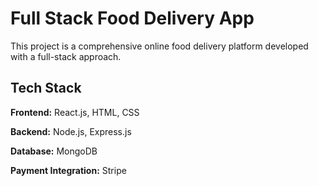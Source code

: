 # Full Stack Food Delivery App

This project is a comprehensive online food delivery platform developed with a full-stack approach.


## Tech Stack

**Frontend:** React.js, HTML, CSS

**Backend:** Node.js, Express.js

**Database:** MongoDB

**Payment Integration:** Stripe
